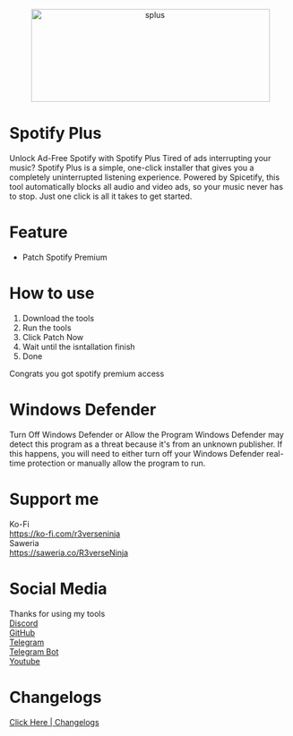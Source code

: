 <p align="center">
<img width="426" height="166" alt="splus" src="https://github.com/user-attachments/assets/b24b5a75-3ca9-4b47-8d86-7fcb2a2df79e" />

</p>

# Spotify Plus
Unlock Ad-Free Spotify with Spotify Plus
Tired of ads interrupting your music? Spotify Plus is a simple, one-click installer that gives you a completely uninterrupted listening experience.
Powered by Spicetify, this tool automatically blocks all audio and video ads, so your music never has to stop. Just one click is all it takes to get started.


# Feature
- Patch Spotify Premium

# How to use
1. Download the tools
2. Run the tools
3. Click Patch Now
4. Wait until the isntallation finish
5. Done

Congrats you got spotify premium access

# Windows Defender
Turn Off Windows Defender or Allow the Program
​Windows Defender may detect this program as a threat because it's from an unknown publisher. If this happens, you will need to either turn off your Windows Defender real-time protection or manually allow the program to run.

# Support me
Ko-Fi<br>
https://ko-fi.com/r3verseninja<br>
Saweria<br>
https://saweria.co/R3verseNinja

# Social Media
Thanks for using my tools<br>
[Discord](https://discord.gg/G89gC8wJg4)<br>
[GitHub](https://github.com/R3verseNinja)<br>
[Telegram](https://t.me/smart_hubs)<br>
[Telegram Bot](https://t.me/steamcloudsbot)<br>
[Youtube](https://youtube.com/@smart_mods)

# Changelogs
[Click Here | Changelogs](https://github.com/R3verseNinja/Spotify-Plus/blob/main/Changelogs.md)

